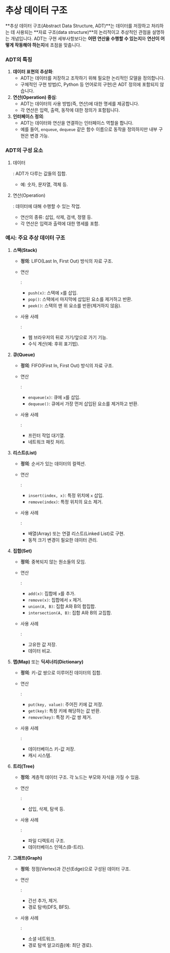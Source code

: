 # 추상 데이터 구조

**추상 데이터 구조(Abstract Data Structure, ADT)**는 데이터를 저장하고 처리하는 데 사용되는 **자료 구조(data structure)**의 논리적이고 추상적인 관점을 설명하는 개념입니다. ADT는 구현 세부사항보다는 **어떤 연산을 수행할 수 있는지**와 **연산이 어떻게 작동해야 하는지**에 초점을 맞춥니다.


### ADT의 특징

1. **데이터 표현의 추상화**:
   - ADT는 데이터를 저장하고 조작하기 위해 필요한 논리적인 모델을 정의합니다.
   - 구체적인 구현 방법(C, Python 등 언어로의 구현)은 ADT 정의에 포함되지 않습니다.
2. **연산(Operation) 중심**:
   - ADT는 데이터의 사용 방법(즉, 연산)에 대한 명세를 제공합니다.
   - 각 연산은 입력, 출력, 동작에 대한 정의가 포함됩니다.
3. **인터페이스 정의**:
   - ADT는 데이터와 연산을 연결하는 인터페이스 역할을 합니다.
   - 예를 들어, `enqueue`, `dequeue` 같은 함수 이름으로 동작을 정의하지만 내부 구현은 변경 가능.


### ADT의 구성 요소

1. 데이터

   : ADT가 다루는 값들의 집합.

   - 예: 숫자, 문자열, 객체 등.

2. 연산(Operation)

   : 데이터에 대해 수행할 수 있는 작업.

   - 연산의 종류: 삽입, 삭제, 검색, 정렬 등.
   - 각 연산은 입력과 출력에 대한 명세를 포함.


### 예시: 주요 추상 데이터 구조

1. **스택(Stack)**

   - **정의**: LIFO(Last In, First Out) 방식의 자료 구조.

   - 연산

     :

     - `push(x)`: 스택에 `x`를 삽입.
     - `pop()`: 스택에서 마지막에 삽입된 요소를 제거하고 반환.
     - `peek()`: 스택의 맨 위 요소를 반환(제거하지 않음).

   - 사용 사례

     :

     - 웹 브라우저의 뒤로 가기/앞으로 가기 기능.
     - 수식 계산(예: 후위 표기법).

2. **큐(Queue)**

   - **정의**: FIFO(First In, First Out) 방식의 자료 구조.

   - 연산

     :

     - `enqueue(x)`: 큐에 `x`를 삽입.
     - `dequeue()`: 큐에서 가장 먼저 삽입된 요소를 제거하고 반환.

   - 사용 사례

     :

     - 프린터 작업 대기열.
     - 네트워크 패킷 처리.

3. **리스트(List)**

   - **정의**: 순서가 있는 데이터의 컬렉션.

   - 연산

     :

     - `insert(index, x)`: 특정 위치에 `x` 삽입.
     - `remove(index)`: 특정 위치의 요소 제거.

   - 사용 사례

     :

     - 배열(Array) 또는 연결 리스트(Linked List)로 구현.
     - 동적 크기 변경이 필요한 데이터 관리.

4. **집합(Set)**

   - **정의**: 중복되지 않는 원소들의 모임.

   - 연산

     :

     - `add(x)`: 집합에 `x`를 추가.
     - `remove(x)`: 집합에서 `x` 제거.
     - `union(A, B)`: 집합 A와 B의 합집합.
     - `intersection(A, B)`: 집합 A와 B의 교집합.

   - 사용 사례

     :

     - 고유한 값 저장.
     - 데이터 비교.

5. **맵(Map)** 또는 **딕셔너리(Dictionary)**

   - **정의**: 키-값 쌍으로 이루어진 데이터의 집합.

   - 연산

     :

     - `put(key, value)`: 주어진 키에 값 저장.
     - `get(key)`: 특정 키에 해당하는 값 반환.
     - `remove(key)`: 특정 키-값 쌍 제거.

   - 사용 사례

     :

     - 데이터베이스 키-값 저장.
     - 캐시 시스템.

6. **트리(Tree)**

   - **정의**: 계층적 데이터 구조. 각 노드는 부모와 자식을 가질 수 있음.

   - 연산

     :

     - 삽입, 삭제, 탐색 등.

   - 사용 사례

     :

     - 파일 디렉토리 구조.
     - 데이터베이스 인덱스(B-트리).

7. **그래프(Graph)**

   - **정의**: 정점(Vertex)과 간선(Edge)으로 구성된 데이터 구조.

   - 연산

     :

     - 간선 추가, 제거.
     - 경로 탐색(DFS, BFS).

   - 사용 사례

     :

     - 소셜 네트워크.
     - 경로 탐색 알고리즘(예: 최단 경로).
